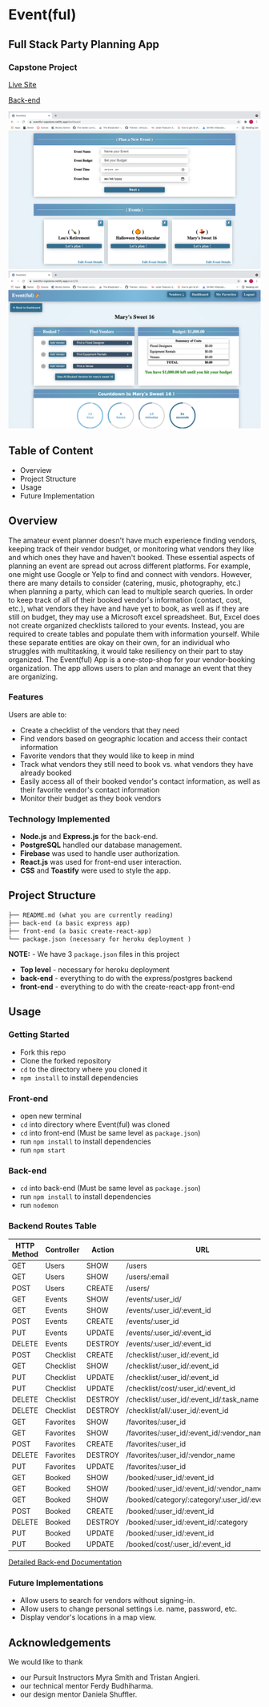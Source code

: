 # Event(ful) 
## Full Stack Party Planning App
### Capstone Project

[Live Site](https://eventful-capstone.netlify.app/)

[Back-end](https://eventful-capstone.herokuapp.com/)

![Dashboard Page](./assets/dashboard.png)
![Event Page](./assets/event.png)

## Table of Content
* Overview
* Project Structure
* Usage 
* Future Implementation
<!-- * Contributors -->

## Overview
The amateur event planner doesn't have much experience finding vendors, keeping track of their vendor budget, or monitoring what vendors they like and which ones they have and haven't booked. These essential aspects of planning an event are spread out across different platforms. For example, one might use Google or Yelp to find and connect with vendors. However, there are many details to consider (catering, music, photography, etc.) when planning a party, which can lead to multiple search queries. In order to keep track of all of their booked vendor's information (contact, cost, etc.), what vendors they have and have yet to book, as well as if they are still on budget, they may use a Microsoft excel spreadsheet. But, Excel does not create organized checklists tailored to your events. Instead, you are required to create tables and populate them with information yourself. While these separate entities are okay on their own, for an individual who struggles with multitasking, it would take resiliency on their part to stay organized.
The Event(ful) App is a one-stop-shop for your vendor-booking organization. The app allows users to plan and manage an event that they are organizing.

### Features

 Users are able to:
* Create a checklist of the vendors that they need
* Find vendors based on geographic location and access their contact information
* Favorite vendors that they would like to keep in mind
* Track what vendors they still need to book vs. what vendors they have already booked
* Easily access all of their booked vendor's contact information, as well as their favorite vendor's contact information
* Monitor their budget as they book vendors

### Technology Implemented
* **Node.js** and **Express.js** for the back-end.
* **PostgreSQL** handled our database management.
* **Firebase** was used to handle user authorization.
* **React.js** was used for front-end user interaction.
* **CSS** and **Toastify** were used to style the app.

## Project Structure

```
├── README.md (what you are currently reading)
├── back-end (a basic express app)
├── front-end (a basic create-react-app)
└── package.json (necessary for heroku deployment )
```

**NOTE:** - We have 3 `package.json` files in this project

- **Top level** - necessary for heroku deployment
- **back-end** - everything to do with the express/postgres backend
- **front-end** - everything to do with the create-react-app front-end


## Usage
### Getting Started
* Fork this repo
* Clone the forked repository
* `cd` to the directory where you cloned it
* `npm install` to install dependencies

### Front-end
* open new terminal
* `cd` into directory where Event(ful) was cloned
* `cd` into front-end (Must be same level as `package.json`)
* run `npm install` to install dependencies
* run `npm start`

### Back-end
* `cd` into back-end (Must be same level as `package.json`)
* run `npm install` to install dependencies
* run `nodemon`

### Backend Routes Table 

| HTTP Method | Controller | Action | URL
| ----------- | ----------- | ----------- | ----------- |
| GET | Users | SHOW | /users |
| GET |Users | SHOW | /users/:email |
| POST | Users | CREATE | /users/ |
| GET | Events | SHOW | /events/:user_id/ |
| GET | Events | SHOW | /events/:user_id/:event_id |
| POST | Events | CREATE | /events/:user_id |
| PUT | Events | UPDATE | /events/:user_id/:event_id |
| DELETE | Events | DESTROY | /events/:user_id/:event_id|
| POST | Checklist | CREATE | /checklist/:user_id/:event_id |
| GET | Checklist | SHOW | /checklist/:user_id/:event_id |
| PUT | Checklist | UPDATE | /checklist/:user_id/:event_id |
| PUT | Checklist | UPDATE | /checklist/cost/:user_id/:event_id |
| DELETE | Checklist | DESTROY | /checklist/:user_id/:event_id/:task_name |
| DELETE | Checklist | DESTROY | /checklist/all/:user_id/:event_id |
| GET | Favorites | SHOW | /favorites/:user_id |
| GET | Favorites | SHOW | /favorites/:user_id/:event_id/:vendor_name |
| POST | Favorites| CREATE | /favorites/:user_id |
| DELETE | Favorites| DESTROY | /favorites/:user_id/:vendor_name |
| PUT |Favorites | UPDATE | /favorites/:user_id |
| GET | Booked | SHOW | /booked/:user_id/:event_id  |
| GET | Booked | SHOW | /booked/:user_id/:event_id/:vendor_name  |
| GET | Booked | SHOW | /booked/category/:category/:user_id/:event_id  |
| POST | Booked| CREATE | /booked/:user_id/:event_id |
| DELETE | Booked| DESTROY | /booked/:user_id/:event_id/:category |
| PUT | Booked | UPDATE | /booked/:user_id/:event_id |
| PUT | Booked | UPDATE | /booked/cost/:user_id/:event_id |



[Detailed Back-end Documentation](https://documenter.getpostman.com/view/16788389/UUy65PT5)

### Future Implementations
* Allow users to search for vendors without signing-in.
* Allow users to change personal settings i.e. name, password, etc. 
* Display vendor's locations in a map view.




## Acknowledgements
We would like to thank 
* our Pursuit Instructors Myra Smith and Tristan Angieri.
* our technical mentor Ferdy Budhiharma.
* our design mentor Daniela Shuffler.



<!-- 
## Contributors
* [Cassidy Beni](https://github.com/cassidybeni)
* [Angelina Ebreo](https://github.com/angelinaebreo)
* [Rayvon Finney-Pinkston](https://github.com/rayfinn55)
* [Teyanna Earle](https://github.com/teyannaearle)
* [Jasleen Villamil](https://github.com/jasleenv)
* [Raymond Udeogu](https://github.com/rayu117)
 -->
